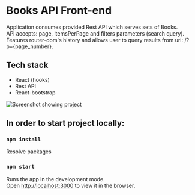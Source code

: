 # Books API Front-end
Application consumes provided Rest API which serves sets of Books.  
API accepts: page, itemsPerPage and filters parameters (search query).  
Features router-dom's history and allows user to query results from url: /?p={page_number}.  

## Tech stack
* React (hooks)
* Rest API
* React-bootstrap

![Screenshot showing project](https://github.com/dbstylesnet/books-front-api/blob/main-functionality/screenshot.png)

## In order to start project locally:

### `npm install`
Resolve packages

### `npm start`
Runs the app in the development mode.<br />
Open [http://localhost:3000](http://localhost:3000) to view it in the browser.
